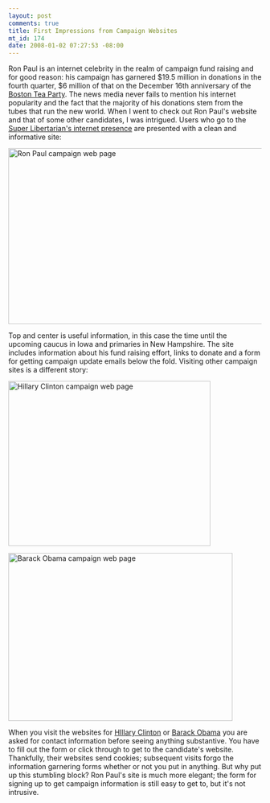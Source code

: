 ```yaml
--- 
layout: post
comments: true
title: First Impressions from Campaign Websites
mt_id: 174
date: 2008-01-02 07:27:53 -08:00
---
```

Ron Paul is an internet celebrity in the realm of campaign fund raising and for good reason: his campaign has garnered $19.5 million in donations in the fourth quarter, $6 million of that on the December 16th anniversary of the [Boston Tea Party](http://en.wikipedia.org/wiki/Boston_Tea_Party).  The news media never fails to mention his internet popularity and the fact that the majority of his donations stem from the tubes that run the new world.  When I went to check out Ron Paul's website and that of some other candidates, I was intrigued.  Users who go to the [Super Libertarian's internet presence](http://www.ronpaul2008.com) are presented with a clean and informative site:

<a href='http://dinomite.net/wp-content/uploads/2008/01/ron_paul1.png' title='Ron Paul campaign web page'><img src='http://dinomite.net/wp-content/uploads/2008/01/ron_paul1.png' alt='Ron Paul campaign web page' height='350' width='522' /></a>

Top and center is useful information, in this case the time until the upcoming caucus in Iowa and primaries in New Hampshire.  The site includes information about his fund raising effort, links to donate and a form for getting campaign update emails below the fold.  Visiting other campaign sites is a different story:

<a href='http://dinomite.net/wp-content/uploads/2008/01/clinton.png' title='Hillary Clinton campaign web page'><img src='http://dinomite.net/wp-content/uploads/2008/01/clinton.png' alt='Hillary Clinton campaign web page' height='328' width='402'/></a>

<a href='http://dinomite.net/wp-content/uploads/2008/01/obama.png' title='Barack Obama campaign web page'><img src='http://dinomite.net/wp-content/uploads/2008/01/obama.png' alt='Barack Obama campaign web page' height='334' width='446'/></a>

When you visit the websites for [HIllary Clinton](http://www.hillaryclinton.com) or [Barack Obama](http://www.barackobama.com) you are asked for contact information before seeing anything substantive.  You have to fill out the form or click through to get to the candidate's website.  Thankfully, their websites send cookies; subsequent visits forgo the information garnering forms whether or not you put in anything.  But why put up this stumbling block?  Ron Paul's site is much more elegant; the form for signing up to get campaign information is still easy to get to, but it's not intrusive. 
